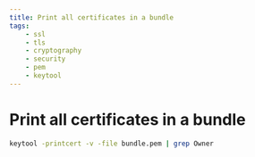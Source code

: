 ```yaml
---
title: Print all certificates in a bundle
tags:
    - ssl
    - tls
    - cryptography
    - security
    - pem
    - keytool
---
```


# Print all certificates in a bundle

~~~ bash
keytool -printcert -v -file bundle.pem | grep Owner
~~~
